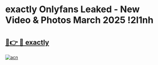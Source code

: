 # exactly Onlyfans Leaked - New Video & Photos March 2025 !2l1nh

# <h2><a href="https://l0ye8u.iuczelnia.edu.pl?title=exactly&ref=2l1nh">🔗👉 🔴 exactly</a></h2>

[![acn](https://github.com/user-attachments/assets/0f9c940e-d8b0-45ae-aac7-cd30a18b3e1c)](https://l0ye8u.iuczelnia.edu.pl?title=exactly&ref=2l1nh)

